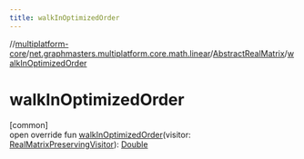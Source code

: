 ```yaml
---
title: walkInOptimizedOrder
---
```

//[multiplatform-core](../../../index.html)/[net.graphmasters.multiplatform.core.math.linear](../index.html)/[AbstractRealMatrix](index.html)/[walkInOptimizedOrder](walk-in-optimized-order.html)



# walkInOptimizedOrder



[common]\
open override fun [walkInOptimizedOrder](walk-in-optimized-order.html)(visitor: [RealMatrixPreservingVisitor](../-real-matrix-preserving-visitor/index.html)): [Double](https://kotlinlang.org/api/latest/jvm/stdlib/kotlin/-double/index.html)




